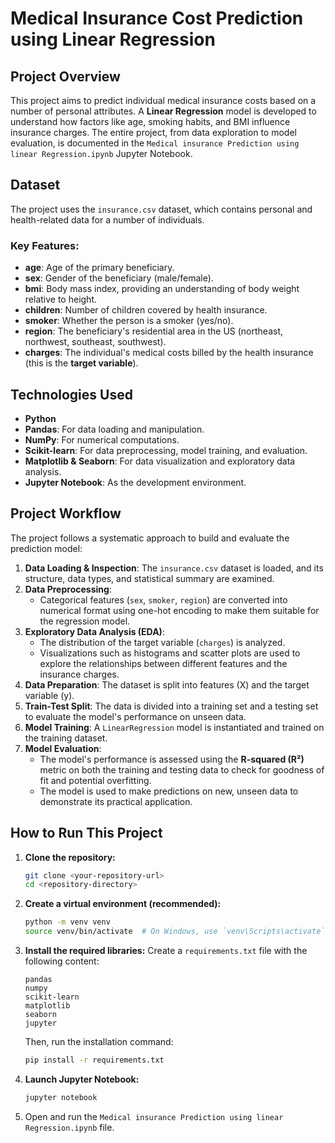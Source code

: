# Medical Insurance Cost Prediction using Linear Regression

## Project Overview

This project aims to predict individual medical insurance costs based on a number of personal attributes. A **Linear Regression** model is developed to understand how factors like age, smoking habits, and BMI influence insurance charges. The entire project, from data exploration to model evaluation, is documented in the `Medical insurance Prediction using linear Regression.ipynb` Jupyter Notebook.

## Dataset

The project uses the `insurance.csv` dataset, which contains personal and health-related data for a number of individuals.

### Key Features:
* **age**: Age of the primary beneficiary.
* **sex**: Gender of the beneficiary (male/female).
* **bmi**: Body mass index, providing an understanding of body weight relative to height.
* **children**: Number of children covered by health insurance.
* **smoker**: Whether the person is a smoker (yes/no).
* **region**: The beneficiary's residential area in the US (northeast, northwest, southeast, southwest).
* **charges**: The individual's medical costs billed by the health insurance (this is the **target variable**).

## Technologies Used

* **Python**
* **Pandas**: For data loading and manipulation.
* **NumPy**: For numerical computations.
* **Scikit-learn**: For data preprocessing, model training, and evaluation.
* **Matplotlib & Seaborn**: For data visualization and exploratory data analysis.
* **Jupyter Notebook**: As the development environment.

## Project Workflow

The project follows a systematic approach to build and evaluate the prediction model:

1.  **Data Loading & Inspection**: The `insurance.csv` dataset is loaded, and its structure, data types, and statistical summary are examined.
2.  **Data Preprocessing**:
    * Categorical features (`sex`, `smoker`, `region`) are converted into numerical format using one-hot encoding to make them suitable for the regression model.
3.  **Exploratory Data Analysis (EDA)**:
    * The distribution of the target variable (`charges`) is analyzed.
    * Visualizations such as histograms and scatter plots are used to explore the relationships between different features and the insurance charges.
4.  **Data Preparation**: The dataset is split into features (X) and the target variable (y).
5.  **Train-Test Split**: The data is divided into a training set and a testing set to evaluate the model's performance on unseen data.
6.  **Model Training**: A `LinearRegression` model is instantiated and trained on the training dataset.
7.  **Model Evaluation**:
    * The model's performance is assessed using the **R-squared (R²)** metric on both the training and testing data to check for goodness of fit and potential overfitting.
    * The model is used to make predictions on new, unseen data to demonstrate its practical application.

## How to Run This Project

1.  **Clone the repository:**
    ```bash
    git clone <your-repository-url>
    cd <repository-directory>
    ```

2.  **Create a virtual environment (recommended):**
    ```bash
    python -m venv venv
    source venv/bin/activate  # On Windows, use `venv\Scripts\activate`
    ```

3.  **Install the required libraries:**
    Create a `requirements.txt` file with the following content:
    ```
    pandas
    numpy
    scikit-learn
    matplotlib
    seaborn
    jupyter
    ```
    Then, run the installation command:
    ```bash
    pip install -r requirements.txt
    ```

4.  **Launch Jupyter Notebook:**
    ```bash
    jupyter notebook
    ```

5.  Open and run the `Medical insurance Prediction using linear Regression.ipynb` file.
